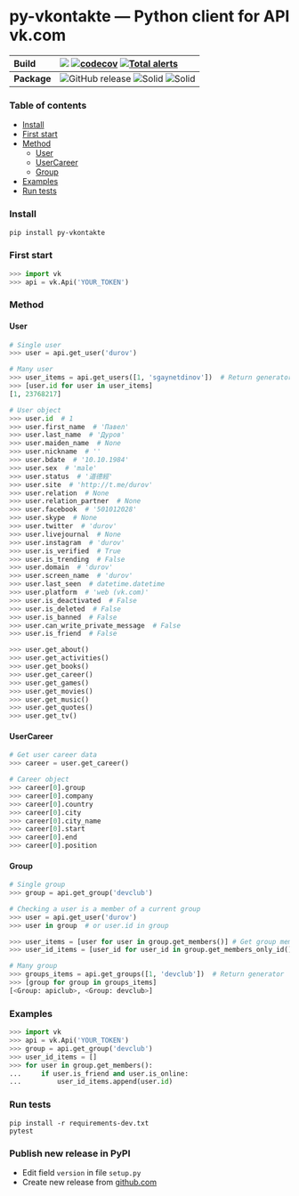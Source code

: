 # py-vkontakte — Python client for API vk.com

**Build** | ![](https://github.com/sgaynetdinov/py-vkontakte/workflows/unittest/badge.svg) [![codecov](https://codecov.io/gh/sgaynetdinov/py-vkontakte/branch/master/graph/badge.svg)](https://codecov.io/gh/sgaynetdinov/py-vkontakte) [![Total alerts](https://img.shields.io/lgtm/alerts/g/sgaynetdinov/py-vkontakte.svg?logo=lgtm&logoWidth=18)](https://lgtm.com/projects/g/sgaynetdinov/py-vkontakte/alerts/)
:---   | :---  
**Package** | ![GitHub release](https://img.shields.io/github/release/sgaynetdinov/py-vkontakte.svg) ![Solid](https://img.shields.io/pypi/pyversions/py-vkontakte.svg) ![Solid](https://img.shields.io/pypi/wheel/py-vkontakte.svg)


### Table of contents

- [Install](#install)
- [First start](#first-start)
- [Method](#method)
  - [User](#user)
  - [UserCareer](#usercareer)
  - [Group](#group)
- [Examples](#examples)
- [Run tests](#run-tests)


### Install

```sh
pip install py-vkontakte
```

### First start

```python
>>> import vk
>>> api = vk.Api('YOUR_TOKEN')
```

### Method

#### User
```python
# Single user
>>> user = api.get_user('durov')

# Many user
>>> user_items = api.get_users([1, 'sgaynetdinov'])  # Return generator
>>> [user.id for user in user_items]
[1, 23768217]

# User object
>>> user.id  # 1
>>> user.first_name  # 'Павел'
>>> user.last_name  # 'Дуров'
>>> user.maiden_name  # None
>>> user.nickname  # ''
>>> user.bdate  # '10.10.1984'
>>> user.sex  # 'male'
>>> user.status  # '道德經'
>>> user.site  # 'http://t.me/durov'
>>> user.relation  # None
>>> user.relation_partner  # None
>>> user.facebook  # '501012028'
>>> user.skype  # None
>>> user.twitter  # 'durov'
>>> user.livejournal  # None
>>> user.instagram  # 'durov'
>>> user.is_verified  # True
>>> user.is_trending  # False
>>> user.domain  # 'durov'
>>> user.screen_name  # 'durov'
>>> user.last_seen  # datetime.datetime
>>> user.platform  # 'web (vk.com)'
>>> user.is_deactivated  # False
>>> user.is_deleted  # False
>>> user.is_banned  # False
>>> user.can_write_private_message  # False
>>> user.is_friend  # False

>>> user.get_about()
>>> user.get_activities()
>>> user.get_books()
>>> user.get_career()
>>> user.get_games()
>>> user.get_movies()
>>> user.get_music()
>>> user.get_quotes()
>>> user.get_tv()
```


#### UserCareer
```python
# Get user career data
>>> career = user.get_career()

# Career object
>>> career[0].group
>>> career[0].company
>>> career[0].country
>>> career[0].city
>>> career[0].city_name
>>> career[0].start
>>> career[0].end
>>> career[0].position
```


#### Group

```python
# Single group
>>> group = api.get_group('devclub')

# Checking a user is a member of a current group
>>> user = api.get_user('durov')
>>> user in group  # or user.id in group

>>> user_items = [user for user in group.get_members()] # Get group members
>>> user_id_items = [user_id for user_id in group.get_members_only_id()] # Get only group members ID

# Many group
>>> groups_items = api.get_groups([1, 'devclub'])  # Return generator
>>> [group for group in groups_items]
[<Group: apiclub>, <Group: devclub>]
```

### Examples

```python
>>> import vk
>>> api = vk.Api('YOUR_TOKEN')
>>> group = api.get_group('devclub')
>>> user_id_items = []
>>> for user in group.get_members():
...     if user.is_friend and user.is_online:
...     	user_id_items.append(user.id)
```

### Run tests

```
pip install -r requirements-dev.txt
pytest
```


### Publish new release in PyPI
- Edit field `version` in file `setup.py`
- Create new release from [github.com](https://github.com/sgaynetdinov/py-vkontakte/releases/new)
